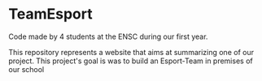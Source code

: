 # TeamEsport
Code made by 4 students at the ENSC during our first year.

This repository represents a website that aims at summarizing one of our project. This project's goal is was to build an Esport-Team in premises of our school
